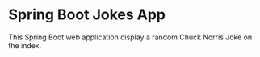 # Spring Boot Jokes App
This Spring Boot web application display a random Chuck Norris Joke on the index.